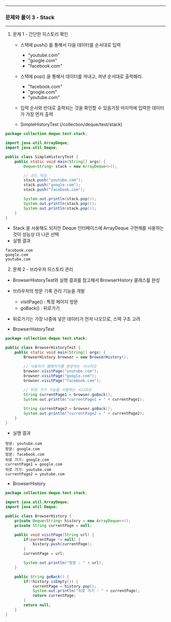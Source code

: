 -----
### 문제와 풀이 3 - Stack
-----
1. 문제 1 - 간단한 히스토리 확인
    - 스택에 push() 를 통해서 다음 데이터를 순서대로 입력
      + "youtube.com"
      + "google.com"
      + "facebook.com"
        
    - 스택에 pop() 을 통해서 데이터를 꺼내고, 꺼낸 순서대로 출력해라.
      + "facebook.com"
      + "google.com"
      + "youtube.com"
        
    - 입력 순서와 반대로 출력되는 것을 확인할 수 있음가장 마지막에 입력한 데이터가 가장 먼저 출력
    - SimpleHistoryTest (/collection/deque/test/stack)
```java
package collection.deque.test.stack;

import java.util.ArrayDeque;
import java.util.Deque;

public class SimpleHistoryTest {
    public static void main(String[] args) {
        Deque<String> stack = new ArrayDeque<>();

        // 코드 작성
        stack.push("youtube.com");
        stack.push("google.com");
        stack.push("facebook.com");

        System.out.println(stack.pop());
        System.out.println(stack.pop());
        System.out.println(stack.pop());
    }
}
```

   - Stack 을 사용해도 되지만 Deque 인터페이스에 ArrayDeque 구현체를 사용하는 것이 성능상 더 나은 선택
   - 실행 결과
```
facebook.com
google.com
youtube.com
```

2. 문제 2 - 브라우저 히스토리 관리
  - BrowserHistoryTest와 실행 결과를 참고해서 BrowserHistory 클래스를 완성
  - 브라우저의 방문 기록 관리 기능을 개발
    + visitPage() : 특정 페이지 방문
    + goBack() : 뒤로가기

  - 뒤로가기는 가장 나중에 넣은 데이터가 먼저 나오므로, 스택 구조 고려
  - BrowserHistoryTest
```java
package collection.deque.test.stack;

public class BrowserHistoryTest {
    public static void main(String[] args) {
        BrowserHistory browser = new BrowserHistory();

        // 사용자가 웹페이지를 방문하는 시나리오
        browser.visitPage("youtube.com");
        browser.visitPage("google.com");
        browser.visitPage("facebook.com");
        
        // 뒤로 가기 기능을 사용하는 시나리오
        String currentPage1 = browser.goBack();
        System.out.println("currentPage1 = " + currentPage1);

        String currentPage2 = browser.goBack();
        System.out.println("currentPage2 = " + currentPage2);
    }
}
```
  - 실행 결과
```
방문: youtube.com
방문: google.com
방문: facebook.com
뒤로 가기: google.com
currentPage1 = google.com
뒤로 가기: youtube.com
currentPage2 = youtube.com
```

  - BrowserHistory
```java
package collection.deque.test.stack;

import java.util.ArrayDeque;
import java.util.Deque;

public class BrowserHistory {
    private Deque<String> history = new ArrayDeque<>();
    private String currentPage = null;

    public void visitPage(String url) {
        if(currentPage != null) {
            history.push(currentPage);
        }
        currentPage = url;

        System.out.println("방문 : " + url);
    }

    public String goBack() {
        if(!history.isEmpty()) {
            currentPage = history.pop();
            System.out.println("뒤로 가기 : " + currentPage);
            return currentPage;
        }
        return null;
    }
}
```
